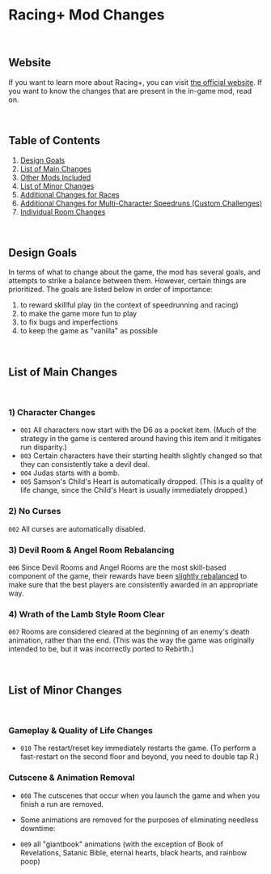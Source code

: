 # Racing+ Mod Changes

<br />

## Website

If you want to learn more about Racing+, you can visit [the official website](https://isaacracing.net). If you want to know the changes that are present in the in-game mod, read on.

<br />

## Table of Contents

1. [Design Goals](#design-goals)
1. [List of Main Changes](#list-of-main-changes)
1. [Other Mods Included](#other-mods-included)
1. [List of Minor Changes](#list-of-minor-changes)
1. [Additional Changes for Races](#additional-changes-for-races)
1. [Additional Changes for Multi-Character Speedruns (Custom Challenges)](#additional-changes-for-multi-character-speedruns-custom-challenges)
1. [Individual Room Changes](#individual-room-changes)

<br />

## Design Goals

In terms of what to change about the game, the mod has several goals, and attempts to strike a balance between them. However, certain things are prioritized. The goals are listed below in order of importance:

1. to reward skillful play (in the context of speedrunning and racing)
1. to make the game more fun to play
1. to fix bugs and imperfections
1. to keep the game as "vanilla" as possible

<br />

## List of Main Changes

<br />

### 1) Character Changes

- <code>001</code> All characters now start with the D6 as a pocket item. (Much of the strategy in the game is centered around having this item and it mitigates run disparity.)
- <code>003</code> Certain characters have their starting health slightly changed so that they can consistently take a devil deal.
- <code>004</code> Judas starts with a bomb.
- <code>005</code> Samson's Child's Heart is automatically dropped. (This is a quality of life change, since the Child's Heart is usually immediately dropped.)

### 2) No Curses

<code>002</code> All curses are automatically disabled.

### 3) Devil Room & Angel Room Rebalancing

<code>006</code> Since Devil Rooms and Angel Rooms are the most skill-based component of the game, their rewards have been [slightly rebalanced](https://github.com/Zamiell/isaac-racing-client/blob/master/mod/CHANGES-ROOM.md#devil-room-rebalancing) to make sure that the best players are consistently awarded in an appropriate way.

### 4) Wrath of the Lamb Style Room Clear

<code>007</code> Rooms are considered cleared at the beginning of an enemy's death animation, rather than the end. (This was the way the game was originally intended to be, but it was incorrectly ported to Rebirth.)

<br />

<!--
### 5) Room Fixes

Hundreds of rooms with unavoidable damage or bugs have been fixed or deleted.

### 6) Room Flipping

While there are thousands of rooms in the game, many players have already seen them all. To increase run variety, all rooms have a chance to be flipped on the X axis, Y axis, or both axes.

<br />

-->

## List of Minor Changes

<br />

<!--
### Custom Hotkeys

- Racing+ allows you to bind two new hotkeys via a custom challenge:
  - a drop button that will immediately drop all trinkets and pocket items (called "fast-drop")
  - a dedicated Schoolbag switch button
- Binding these hotkeys is optional. If they are not bound, Racing+ will use the vanilla behavior.
-->

### Gameplay & Quality of Life Changes

<!--
- The Polaroid or The Negative will be automatically removed depending on your run goal.
- The trapdoor or the beam of light on Womb 2 will be automatically removed depending on your run goal or which photo you have.
- Some items with no effect are removed:
  - the Karma trinket (all Donation Machines are removed when curses are disabled)
  - the Amnesia pill (this has no effect when curses are disabled)
  - the ??? pill (this has no effect when curses are disabled)
- Some things that are unseeded are now seeded:
  - rerolls on items after being touched or purchased
  - Teleport!, Undefined, Cursed Eye, Broken Remote, and Telepills teleports
  - Dead Sea Scrolls item selection
  - cards from Sloth, Super Sloth, Pride, and Super Pride
  - Guppy's Head fly count
- Void Portals are automatically deleted.
-->
- <code>010</code> The restart/reset key immediately restarts the game. (To perform a fast-restart on the second floor and beyond, you need to double tap R.)
<!--
- [Special items](https://bindingofisaacrebirth.gamepedia.com/Special_Item) are no longer special.
- Items that drop pickups on the ground will now automatically insert them into your inventory instead, if there is room. (However, Purple Heart, Mom's Toenail, The Tick, Faded Polaroid, and Ouroboros Worm are never inserted automatically.) This effect also applies to the Spun! transformation. Players can disable automatic insertion by holding down the drop button (or one of the fast-drop buttons).
- You will always be able to take an item in the Basement 1 Treasure Room without spending a bomb or being forced to walk on spikes.
- Troll Bombs and Mega Troll Bombs always have a fuse timer of exactly 2 seconds.
- Identified pills (up to 7) will be shown when the player presses the map button (tab).
- Diagonal knife throws have a 3-frame window instead of a 1-frame window.
- Duplicate rooms will no longer appear on the same run. (Basement 1 is exempt. All floors on set seeds are exempt.)
- The Boss Rush is modified to include the Afterbirth+ bosses and Chapter 4 bosses.
- Challenge Rooms are modified to include Womb enemies and bosses.
- Boss Challenge Rooms will select random bosses instead of set bosses.
- Maggy will automatically use her Speed Up pill at the beginning of the run.
- Pin's first attack happens on the 15th frame (instead of the 73rd frame).
- Cod Worms are replaced with Para-Bites.
- Wizoobs, Red Ghosts, and Lil' Haunts no longer have invulnerability frames after spawning.
- Mom's Hands, Mom's Dead Hands, Wizoobs, and Red Ghosts have faster attack patterns.
- Death will no longer perform his slow attack.
- The disruptive teleport that occurs when entering a room with Gurdy, Mom, Mom's Heart, or It Lives! no longer occurs.
- The pickup delay on reloaded pedestal items is decreased from 18 frames to 15 frames.
- Having Duality will now always give you both the Devil Room and the Angel Room. (This does not happen consistently on vanilla like you would expect.)
- All Spike Chests will spawn as Mimics instead. (Since they are so similar, there is little reason for Spike Chests to exist.)
- Uriel and Gabriel will always drop the key piece that you happen to be missing, if any.
- The Chub that spawns after The Matriarch will be automatically stunned for a few frames to prevent unavoidable damage.
- Hosts and Mobile Hosts are now immune to fear. (This prevents bugs where feared Hosts will not properly play animations.)
- The Forsaken is now immune to fear. (This prevents the bug where it will not attack.)
- Blastocyst is now immune to freeze. (This prevents delays during the death animation.)
- The "Would you like to do a Victory Lap!?" popup no longer appears after defeating The Lamb.
- All pills can now be used to cancel pedestal pickup animations.
- The door to Hush is now automatically opened.
- The devil statue will be faded if there is an item pedestal hiding behind it.
- There is now a sound effect when a Walnut or a Wishbone breaks.
-->

### Cutscene & Animation Removal

- <code>008</code> The cutscenes that occur when you launch the game and when you finish a run are removed.

<!--
- The cutscenes that occur before each boss are removed.
-->
- Some animations are removed for the purposes of eliminating needless downtime:
<!--
  - the fade when entering a new floor (replaced with a custom animation)
  - the fade when entering or exiting crawlspaces (replaced with a normal room transition animation)
  -->
  - <code>009</code> all "giantbook" animations (with the exception of Book of Revelations, Satanic Bible, eternal hearts, black hearts, and rainbow poop)
<!--
  - the pause and unpause animations
  - traveling upwards in a beam of light (replaced with a faster version)
  - the use animation for Telepills
  - the use animation for Blank Card when you have a teleport card
  - various animations during the Satan fight
  - various animations during the Mega Satan fight
  - various animations during The Haunt fight
  - various animations during the Big Horn fight
  - Hush's appear animation
  - Ultra Greed's appear and death animation
- Teleporting animations are sped up by a factor of 2.
- The disappearing animation for Pitfalls are sped up by a factor of 2.

### Bug Fixes

- Angels will drop key pieces even if another angel is still alive in the room.
- Globins will permanently die upon the 5th regeneration to prevent Epic Fetus softlocks.
- Flaming Hoppers will now automatically die after 5 seconds of being immobile to prevent softlocks.
- Globins, Sacks, Fistula, and Teratoma will now properly die after defeating Mom, Mom's Heart, or It Lives!
- The Book of Sin and Mystery Sack generate actual random pickups.
- 9 Volt now properly synergizes with The Battery.
- Greed's Gullet works properly on Keeper.
- Taking Divorce Papers now causes Mysterious Paper to be removed from the trinket pool.
- AAA Battery now properly synergizes with The Battery.
- Double coins and nickels heal Keeper for their proper amount.
- Spiked Chests and Mimics that spawns in rooms that only have a narrow walkable path will spawn as normal chests to prevent unavoidable damage.
- Defeating Mega Satan no longer has a chance to immediately end the run.
- Returning from a crawlspace in a Boss Rush or Devil Deal will no longer send you to the wrong room.
- The Pony / White Pony can no longer be abused to steal Devil Room items.
- Monstro's Lung will now properly synergize with multi-shot items such as 20/20.
- The babies on the Isaac fight can no longer spawn inside the hitbox of the player and will now randomly spawn throughout the room (as originally intended).
- The random beams of light from Isaac and Conquest are fixed such that they will now target the player.
- Multi-segment bosses will no longer drop more than one black heart when killed with Maw of the Void, Athame, or Serpent's Kiss.
- The trapdoor / beam of light in I AM ERROR rooms will no longer be accessible if the room is not cleared.
- All forms of teleport will no longer send you to an invalid entrance.
- The synergy of The Ludovico Technique, Brimstone, and Dr. Fetus will no longer softlock the player.
- The synergy of The Ludovico Technique, Technology, and Mom's Knife will no longer softlock the player.
- Fire Mind fires spawned from Angelic Prism tears will no longer damage the player.

### Graphics & Sound Fixes

- The annoying vanilla in-game timer and score text will no longer appear. (Hold Tab to see a custom in-game timer.)
- Bosses will be faded during their death animation so that they do not interfere with seeing other items or enemies that happen to be behind them.
- Scared Hearts and Sticky Nickels now have unique sprites.
- The Distant Admiration, Forever Alone, and Friend Zone collectibles now match the color of the actual familiars.
- The Abaddon collectible is replaced with the pre-Booster Pack 5 version.
- The 20/20 collectible is now easier to see.
- The colors of some Purity auras have been changed to make them easier to see. Speed is now green and range is now yellow.
- Pill sprites now have consistent orientations. (Thanks goes to [Nioffe](https://steamcommunity.com/id/nioffe) for creating the sprites in the [Consistent Pills](https://steamcommunity.com/sharedfiles/filedetails/?id=1418510121) mod.)
- The red spotted pill sprite has been changed to an all-red sprite so that it is easier to see.
- The white spotted pill sprite has been changed to an all-spotted sprite so that it is easier to distinguish from the white pill.
- The white has been changed on the red-white pill sprite so that it is easier to see.
- The Locust of Famine graphic now matches the color of the flies.
- Daemon's Tail and Error now have outlines. (Thanks goes to [O_o](http://steamcommunity.com/profiles/76561197993627005) for creating the sprites in the [Trinket Outlines](http://steamcommunity.com/sharedfiles/filedetails/?id=1138554495) mod.)
- There are now unique card backs for Rules, Suicide King, ?, Blank Rune, and Black Rune. (Thanks goes to [piber20](https://steamcommunity.com/id/piber20) for creating the sprites in the [Unique Card Backs](https://steamcommunity.com/sharedfiles/filedetails/?id=1120999933) mod.)
- Charge keys have custom animations to help distinguish them from normal keys.
- Enemy fires are now red instead of yellow (so that players can distinguish between friendly fires).
- Enemy red creep is changed to green (so that it is easier to see).
- Friendly green creep is changed to red (so that it is easier to distinguish from enemy creep).
- Fog is removed for the purposes of lag reduction. (Thanks goes to [Dan](https://moddingofisaac.com/user/255) for creating the graphics for this in the [Fogless!](https://moddingofisaac.com/mod/950/fogless) mod.)
- The door opening sound will no longer play in crawlspaces.
- Ticking Spiders will now display the correct frame during the "Appear" animation.

<br />

## Additional Changes for Races

Racing+ allows players to perform [several different types of races](https://github.com/Zamiell/isaac-racing-client/blob/master/mod/CHANGES-RACES.md) against each other. Some race formats may introduce additional changes.

<br />

## Additional Changes for Multi-Character Speedruns (Custom Challenges)

Racing+ has [several custom challenges](https://github.com/Zamiell/isaac-racing-client/blob/master/mod/CHANGES-CHALLENGES.md), each of which introduces additional changes to the game.

<br />

## Individual Room Changes

The technical specifics of all of the individual room changes are listed in a [separate page](https://github.com/Zamiell/isaac-racing-client/blob/master/mod/CHANGES-ROOM.md).

<br />

-->
